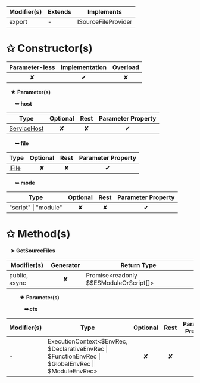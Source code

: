 | Modifier(s)                            | Extends                      | Implements                                    |
|----------------------------------------|------------------------------|-----------------------------------------------|
| export | - | ISourceFileProvider |

# &#10025; Constructor(s)

| Parameter-less                         | Implementation                          | Overload                          |
|:--------------------------------------:|:---------------------------------------:|:---------------------------------:|
| ✘ | ✔ | ✘ |

&nbsp;&nbsp; **&#9733; Parameter(s)**

&nbsp;&nbsp;&nbsp;&nbsp;&nbsp; **&#10149; host**

| Type                        | Optional                           | Rest                          | Parameter Property                          |
|-----------------------------|:----------------------------------:|:-----------------------------:|:-------------------------------------------:|
| [ServiceHost](/aot/class/service-host/servicehost.md) | ✘  | ✘ | ✔ |

&nbsp;&nbsp;&nbsp;&nbsp;&nbsp; **&#10149; file**

| Type                        | Optional                           | Rest                          | Parameter Property                          |
|-----------------------------|:----------------------------------:|:-----------------------------:|:-------------------------------------------:|
| [IFile](/aot/system/interface/interfaces/ifile.md) | ✘  | ✘ | ✔ |

&nbsp;&nbsp;&nbsp;&nbsp;&nbsp; **&#10149; mode**

| Type                        | Optional                           | Rest                          | Parameter Property                          |
|-----------------------------|:----------------------------------:|:-----------------------------:|:-------------------------------------------:|
| "script" &#124; "module" | ✘  | ✘ | ✔ |

# &#10025; Method(s)

&nbsp;&nbsp; **&#10148; GetSourceFiles**

| Modifier(s)                              | Generator                          | Return Type                       |
|------------------------------------------|:----------------------------------:|-----------------------------------|
| public, async | ✘ | Promise&lt;readonly $$ESModuleOrScript[]&gt; |

&nbsp;&nbsp;&nbsp;&nbsp;&nbsp;&nbsp;&nbsp;&nbsp; **&#9733; Parameter(s)**

&nbsp;&nbsp;&nbsp;&nbsp;&nbsp;&nbsp;&nbsp;&nbsp;&nbsp;&nbsp;&nbsp; _**&#10149; ctx**_

| Modifier(s)                              | Type                        | Optional                           | Rest                          | Parameter Property                          |
|------------------------------------------|-----------------------------|:----------------------------------:|:-----------------------------:|:-------------------------------------------:|
| - | ExecutionContext&lt;$EnvRec, $DeclarativeEnvRec &#124; $FunctionEnvRec &#124; $GlobalEnvRec &#124; $ModuleEnvRec&gt; | ✘  | ✘ | ✘ |